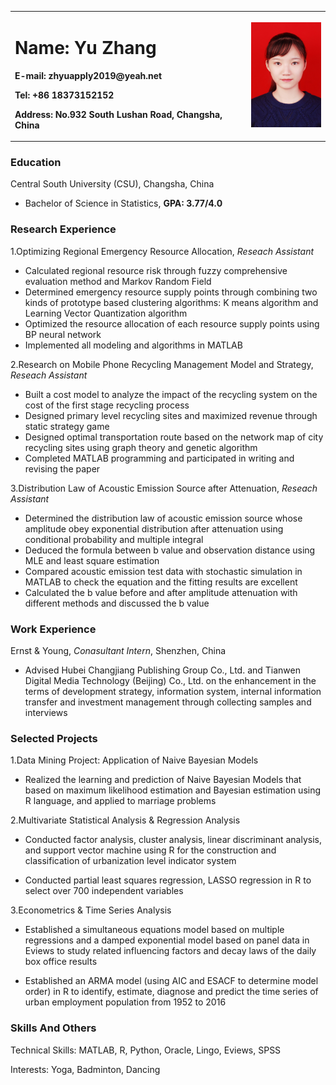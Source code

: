 <table border="0">
  <tr>
    <td width="75%">
      <h1>Name: Yu Zhang</h1>
      <p><b>E-mail: zhyuapply2019@yeah.net</b></p>
      <p><b>Tel: +86 18373152152</b></p>
      <p><b>Address: No.932 South Lushan Road, Changsha, China</b></p>
    </td>
    <td width="25%">
      <img src='/yuzhang.JPG' width='100%'>
    </td>
  </tr>
</table>

### Education

Central South University (CSU), Changsha, China

- Bachelor of Science in Statistics, **GPA: 3.77/4.0**

### Research Experience

1.Optimizing Regional Emergency Resource Allocation, *Reseach Assistant*

- Calculated regional resource risk through fuzzy comprehensive evaluation method and Markov Random Field
- Determined emergency resource supply points through combining two kinds of prototype based clustering algorithms: K means algorithm and Learning Vector Quantization algorithm
- Optimized the resource allocation of each resource supply points using BP neural network
- Implemented all modeling and algorithms in MATLAB

2.Research on Mobile Phone Recycling Management Model and Strategy, *Reseach Assistant*

- Built a cost model to analyze the impact of the recycling system on the cost of the first stage recycling process
- Designed primary level recycling sites and maximized revenue through static strategy game
- Designed optimal transportation route based on the network map of city recycling sites using graph theory and genetic algorithm
- Completed MATLAB programming and participated in writing and revising the paper

3.Distribution Law of Acoustic Emission Source after Attenuation, *Reseach Assistant*

- Determined the distribution law of acoustic emission source whose amplitude obey exponential distribution after attenuation using conditional probability and multiple integral
- Deduced the formula between b value and observation distance using MLE and least square estimation
- Compared acoustic emission test data with stochastic simulation in MATLAB to check the equation and the fitting results are excellent
- Calculated the b value before and after amplitude attenuation with different methods and discussed the b value

### Work Experience

Ernst & Young, *Conasultant Intern*, Shenzhen, China

- Advised Hubei Changjiang Publishing Group Co., Ltd. and Tianwen Digital Media Technology (Beijing) Co., Ltd. on the enhancement in the terms of development strategy, information system, internal information transfer and investment management through collecting samples and interviews

### Selected Projects

1.Data Mining Project: Application of Naive Bayesian Models

- Realized the learning and prediction of Naive Bayesian Models that based on maximum likelihood estimation and Bayesian estimation using R language, and applied to marriage problems

2.Multivariate Statistical Analysis & Regression Analysis

- Conducted factor analysis, cluster analysis, linear discriminant analysis, and support vector machine using R for the construction and classification of urbanization level indicator system

- Conducted partial least squares regression, LASSO regression in R to select over 700 independent variables

3.Econometrics & Time Series Analysis

- Established a simultaneous equations model based on multiple regressions and a damped exponential model based on panel data in Eviews to study related influencing factors and decay laws of the daily box office results

- Established an ARMA model (using AIC and ESACF to determine model order) in R to identify, estimate, diagnose and predict the time series of urban employment population from 1952 to 2016

### Skills And Others

Technical Skills: MATLAB, R, Python, Oracle, Lingo, Eviews, SPSS

Interests: Yoga, Badminton, Dancing

